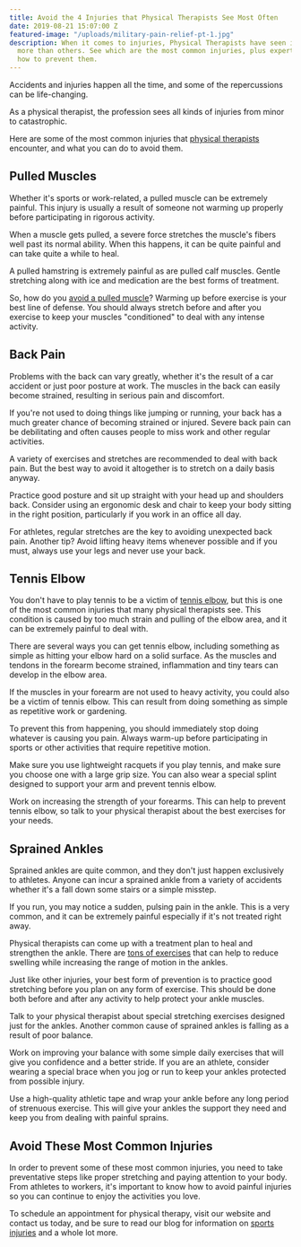 ```yaml
---
title: Avoid the 4 Injuries that Physical Therapists See Most Often
date: 2019-08-21 15:07:00 Z
featured-image: "/uploads/military-pain-relief-pt-1.jpg"
description: When it comes to injuries, Physical Therapists have seen it all - some
  more than others. See which are the most common injuries, plus expert advice on
  how to prevent them.
---
```


Accidents and injuries happen all the time, and some of the repercussions can be life-changing.

As a physical therapist, the profession sees all kinds of injuries from minor to catastrophic.

Here are some of the most common injuries that [physical therapists](https://www.risephysicaltherapy.com/) encounter, and what you can do to avoid them.

## Pulled Muscles

Whether it's sports or work-related, a pulled muscle can be extremely painful. This injury is usually a result of someone not warming up properly before participating in rigorous activity.

When a muscle gets pulled, a severe force stretches the muscle's fibers well past its normal ability. When this happens, it can be quite painful and can take quite a while to heal.

A pulled hamstring is extremely painful as are pulled calf muscles. Gentle stretching along with ice and medication are the best forms of treatment.

So, how do you [avoid a pulled muscle](https://www.silverstrandpt.com/blog/the-difference-between-injury-prevention-and-rehabilitation)? Warming up before exercise is your best line of defense. You should always stretch before and after you exercise to keep your muscles "conditioned" to deal with any intense activity.

## Back Pain

Problems with the back can vary greatly, whether it's the result of a car accident or just poor posture at work. The muscles in the back can easily become strained, resulting in serious pain and discomfort.

If you're not used to doing things like jumping or running, your back has a much greater chance of becoming strained or injured. Severe back pain can be debilitating and often causes people to miss work and other regular activities.

A variety of exercises and stretches are recommended to deal with back pain. But the best way to avoid it altogether is to stretch on a daily basis anyway.

Practice good posture and sit up straight with your head up and shoulders back. Consider using an ergonomic desk and chair to keep your body sitting in the right position, particularly if you work in an office all day.

For athletes, regular stretches are the key to avoiding unexpected back pain. Another tip? Avoid lifting heavy items whenever possible and if you must, always use your legs and never use your back.

## Tennis Elbow

You don't have to play tennis to be a victim of [tennis elbow](https://www.nhs.uk/conditions/tennis-elbow/prevention/), but this is one of the most common injuries that many physical therapists see. This condition is caused by too much strain and pulling of the elbow area, and it can be extremely painful to deal with.

There are several ways you can get tennis elbow, including something as simple as hitting your elbow hard on a solid surface. As the muscles and tendons in the forearm become strained, inflammation and tiny tears can develop in the elbow area.

If the muscles in your forearm are not used to heavy activity, you could also be a victim of tennis elbow. This can result from doing something as simple as repetitive work or gardening.

To prevent this from happening, you should immediately stop doing whatever is causing you pain. Always warm-up before participating in sports or other activities that require repetitive motion.

Make sure you use lightweight racquets if you play tennis, and make sure you choose one with a large grip size. You can also wear a special splint designed to support your arm and prevent tennis elbow.

Work on increasing the strength of your forearms. This can help to prevent tennis elbow, so talk to your physical therapist about the best exercises for your needs.

## Sprained Ankles

Sprained ankles are quite common, and they don't just happen exclusively to athletes. Anyone can incur a sprained ankle from a variety of accidents whether it's a fall down some stairs or a simple misstep.

If you run, you may notice a sudden, pulsing pain in the ankle. This is a very common, and it can be extremely painful especially if it's not treated right away.

Physical therapists can come up with a treatment plan to heal and strengthen the ankle. There are [tons of exercises](https://health.williams.edu/medical-diagnoses/general-health-concerns/preventing-ankle-sprains/) that can help to reduce swelling while increasing the range of motion in the ankles.

Just like other injuries, your best form of prevention is to practice good stretching before you plan on any form of exercise. This should be done both before and after any activity to help protect your ankle muscles.

Talk to your physical therapist about special stretching exercises designed just for the ankles. Another common cause of sprained ankles is falling as a result of poor balance.

Work on improving your balance with some simple daily exercises that will give you confidence and a better stride. If you are an athlete, consider wearing a special brace when you jog or run to keep your ankles protected from possible injury.

Use a high-quality athletic tape and wrap your ankle before any long period of strenuous exercise. This will give your ankles the support they need and keep you from dealing with painful sprains.

## Avoid These Most Common Injuries

In order to prevent some of these most common injuries, you need to take preventative steps like proper stretching and paying attention to your body. From athletes to workers, it's important to know how to avoid painful injuries so you can continue to enjoy the activities you love.

To schedule an appointment for physical therapy, visit our website and contact us today, and be sure to read our blog for information on [sports injuries](/blog/the-6-most-common-sports-injuries-and-how-you-can-avoid-them) and a whole lot more.